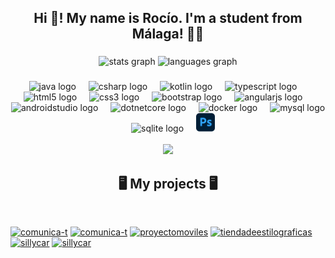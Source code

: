 <h2 align="center">Hi 👋! My name is Rocío. I'm a student from Málaga! 👩‍💻</h2>

###

<div align="center">
  <img src="https://github-readme-stats.vercel.app/api?username=rocigonf&hide_title=false&hide_rank=false&show_icons=true&include_all_commits=true&count_private=true&disable_animations=false&theme=radical&locale=en&hide_border=false&hide=contribs,prs" height="150" alt="stats graph"  />
  <img src="https://github-readme-stats.vercel.app/api/top-langs?username=rocigonf&locale=en&hide_title=false&layout=compact&card_width=320&langs_count=5&theme=radical&hide_border=false" height="150" alt="languages graph"  />
</div>

###

<div align="center">
  <img src="https://cdn.jsdelivr.net/gh/devicons/devicon/icons/java/java-original.svg" height="30" alt="java logo"  />
  <img width="12" />
  <img src="https://cdn.jsdelivr.net/gh/devicons/devicon/icons/csharp/csharp-original.svg" height="30" alt="csharp logo"  />
  <img width="12" />
  <img src="https://cdn.jsdelivr.net/gh/devicons/devicon/icons/kotlin/kotlin-original.svg" height="30" alt="kotlin logo"  />
  <img width="12" />
  <img src="https://cdn.jsdelivr.net/gh/devicons/devicon/icons/typescript/typescript-original.svg" height="30" alt="typescript logo"  />
  <img width="12" />
  <img src="https://cdn.jsdelivr.net/gh/devicons/devicon/icons/html5/html5-original.svg" height="30" alt="html5 logo"  />
  <img width="12" />
  <img src="https://cdn.jsdelivr.net/gh/devicons/devicon/icons/css3/css3-original.svg" height="30" alt="css3 logo"  />
  <img width="12" />
  <img src="https://cdn.jsdelivr.net/gh/devicons/devicon/icons/bootstrap/bootstrap-original.svg" height="30" alt="bootstrap logo"  />
  <img width="12" />
  <img src="https://cdn.jsdelivr.net/gh/devicons/devicon/icons/angularjs/angularjs-original.svg" height="30" alt="angularjs logo"  />
  <img width="12" />
  <img src="https://cdn.jsdelivr.net/gh/devicons/devicon/icons/androidstudio/androidstudio-original.svg" height="30" alt="androidstudio logo"  />
  <img width="12" />
  <img src="https://cdn.jsdelivr.net/gh/devicons/devicon/icons/dotnetcore/dotnetcore-original.svg" height="30" alt="dotnetcore logo"  />
  <img width="12" />
  <img src="https://cdn.jsdelivr.net/gh/devicons/devicon/icons/docker/docker-original.svg" height="30" alt="docker logo"  />
  <img width="12" />
  <img src="https://cdn.jsdelivr.net/gh/devicons/devicon/icons/mysql/mysql-original.svg" height="30" alt="mysql logo"  />
  <img width="12" />
  <img src="https://cdn.jsdelivr.net/gh/devicons/devicon/icons/sqlite/sqlite-original.svg" height="30" alt="sqlite logo"  />
  <img width="12" />
  <img src="https://raw.githubusercontent.com/devicons/devicon/6910f0503efdd315c8f9b858234310c06e04d9c0/icons/photoshop/photoshop-original.svg" height="30" alt="adobephotoshop logo"  />
</div>

<br>

<div align="center">
  <img height="200" src="https://media4.giphy.com/media/v1.Y2lkPTc5MGI3NjExYjJhZWkyZGdncTU4NnJwbXpueHhodnI4MnBibDk4bHhkYXNsYnVnayZlcD12MV9pbnRlcm5hbF9naWZfYnlfaWQmY3Q9Zw/OpVHqOO49aZgs4lUAU/giphy.webp"  />
</div>

###

<h2 align="center">🖥 My projects 🖥</h2> <br>

[<img src="https://github-readme-stats.vercel.app/api/pin/?username=rocigonf&repo=mixdrop&theme=radical" height="126" alt="comunica-t"/>](https://github.com/rocigonf/mixdrop)
[<img src="https://github-readme-stats.vercel.app/api/pin/?username=maria99r&repo=Comunica-t&theme=radical" height="126" alt="comunica-t"/>](https://github.com/maria99r/Comunica-t)
[<img src="https://github-readme-stats.vercel.app/api/pin/?username=rocigonf&repo=ProyectoMoviles&theme=radical" height="126" alt="proyectomoviles"/>](https://github.com/rocigonf/ProyectoMoviles)
[<img src="https://github-readme-stats.vercel.app/api/pin/?username=rocigonf&repo=TiendaDeEstilograficas&theme=radical" height="126" alt="tiendadeestilograficas"/>](https://github.com/rocigonf/TiendaDeEstilograficas)
[<img src="https://github.com/user-attachments/assets/6d0c5264-9e9c-4264-a8fb-9e7dd76a5c00" height="126" alt="sillycar"/>](https://www.youtube.com/watch?v=dQw4w9WgXcQ)
[<img src="https://github.com/user-attachments/assets/6d0c5264-9e9c-4264-a8fb-9e7dd76a5c00" height="126" alt="sillycar"/>](https://www.youtube.com/watch?v=dQw4w9WgXcQ)
